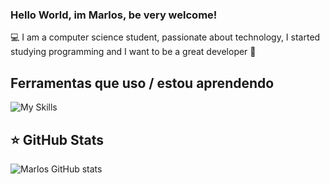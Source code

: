 ### Hello World, im Marlos, be very welcome!
💻 I am a computer science student, passionate about technology, 
I started studying programming and I want to be a great developer 🌟

## Ferramentas que uso / estou aprendendo

![My Skills](https://skillicons.dev/icons?i=js,html,css,java,python)


## ⭐ GitHub Stats
![Marlos GitHub stats](https://github-readme-stats.vercel.app/api?username=marlossamuel&show_icons=true&theme=transparent)

